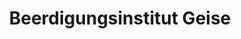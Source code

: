 ---
title: "Beerdigungsinstitut Geise"
url: /koethen-anhalt/beerdigungsinstitut-geise/
shop: Bestattungen
---